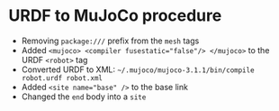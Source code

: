 # URDF to MuJoCo procedure

* Removing `package:///` prefix from the `mesh` tags
* Added `<mujoco> <compiler fusestatic="false"/> </mujoco>` to the URDF `<robot>` tag
* Converted URDF to XML: `~/.mujoco/mujoco-3.1.1/bin/compile robot.urdf robot.xml`
* Added `<site name="base" />` to the base link
* Changed the `end` body into a `site`

